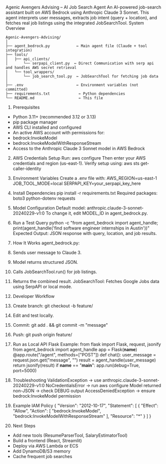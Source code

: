 Agenic Avengers Advising – AI Job Search Agent
An AI-powered job-search assistant built on AWS Bedrock using Anthropic Claude 3 Sonnet. This
agent interprets user messages, extracts job intent (query + location), and fetches real job listings using
the integrated JobSearchTool.
System Overview
```
Agenic-Avengers-Advising/
│
├── agent_bedrock.py            ← Main agent file (Claude + tool integration)
├── tools/
│   ├── api_clients/
│       └── serpapi_client.py  ← Direct Communication with serp api and handles AWS secret retrieval
│   └── tool_wrappers/
│       └── job_search_tool.py  ← JobSearchTool for fetching job data
│
├── .env                        ← Environment variables (not committed)
├── requirements.txt             ← Python dependencies
└── README.md                    ← This file
```

1. Prerequisites
- Python 3.11+ (recommended 3.12 or 3.13)
- pip package manager
- AWS CLI installed and configured
- An active AWS account with permissions for:
- bedrock:InvokeModel
- bedrock:InvokeModelWithResponseStream
- Access to the Anthropic Claude 3 Sonnet model in AWS Bedrock

2. AWS Credentials Setup
Run: aws configure
Then enter your AWS credentials and region (us-east-1).
Verify setup using: aws sts get-caller-identity

3. Environment Variables
Create a .env file with:
AWS_REGION=us-east-1
JOB_TOOL_MODE=local
SERPAPI_KEY=your_serpapi_key_here

4. Install Dependencies
pip install -r requirements.txt
Required packages:
boto3
python-dotenv
requests

5. Model Configuration
Default model: anthropic.claude-3-sonnet-20240229-v1:0
To change it, edit MODEL_ID in agent_bedrock.py.

6. Run a Test Query
python -c "from agent_bedrock import agent_handle; print(agent_handle('find software engineer
internships in Austin'))"
Expected Output: JSON response with query, location, and job results.

7. How It Works
agent_bedrock.py:
1. Sends user message to Claude 3.
2. Model returns structured JSON.
3. Calls JobSearchTool.run() for job listings.
4. Returns the combined result.
JobSearchTool:
Fetches Google Jobs data using SerpAPI or local mode.

8. Developer Workflow
1. Create branch: git checkout -b feature/
2. Edit and test locally.
3. Commit: git add . && git commit -m "message"
4. Push: git push origin feature/

9. Run as Local API
Flask Example:
from flask import Flask, request, jsonify
from agent_bedrock import agent_handle
app = Flask(__name__)
@app.route("/agent", methods=["POST"])
def chat():
user_message = request.json.get("message", "")
result = agent_handle(user_message)
return jsonify(result)
if __name__ == "__main__":
app.run(debug=True, port=5000)

10. Troubleshooting
ValidationException → use anthropic.claude-3-sonnet-20240229-v1:0
NoCredentialsError → run aws configure
Model returned non-JSON → check DEBUG output
AccessDeniedException → ensure bedrock:InvokeModel permission

11. Example IAM Policy
{
"Version": "2012-10-17",
"Statement": [
{
"Effect": "Allow",
"Action": [
"bedrock:InvokeModel",
"bedrock:InvokeModelWithResponseStream"
],
"Resource": "*"
}
]
}

12. Next Steps
- Add new tools (ResumeParserTool, SalaryEstimatorTool)
- Build a frontend (React, Streamlit)
- Deploy via AWS Lambda or ECS
- Add DynamoDB/S3 memory
- Cache frequent job searches
